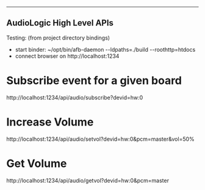 ------------------------------------------------------------------------
   AudioLogic High Level APIs
------------------------------------------------------------------------

Testing: (from project directory bindings)
 * start binder:  ~/opt/bin/afb-daemon --ldpaths=./build --roothttp=htdocs
 * connect browser on http://localhost:1234

 # Subscribe event for a given board
 http://localhost:1234/api/audio/subscribe?devid=hw:0

 # Increase Volume
 http://localhost:1234/api/audio/setvol?devid=hw:0&pcm=master&vol=50%

 # Get Volume
 http://localhost:1234/api/audio/getvol?devid=hw:0&pcm=master

 